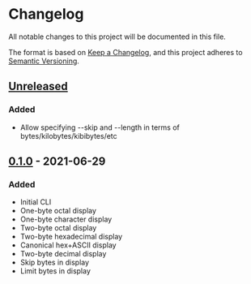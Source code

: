 # Changelog
All notable changes to this project will be documented in this file.

The format is based on [Keep a Changelog](https://keepachangelog.com/en/1.0.0/),
and this project adheres to [Semantic Versioning](https://semver.org/spec/v2.0.0.html).

## [Unreleased]
### Added
- Allow specifying --skip and --length in terms of bytes/kilobytes/kibibytes/etc

## [0.1.0] - 2021-06-29
### Added
- Initial CLI
- One-byte octal display
- One-byte character display
- Two-byte octal display
- Two-byte hexadecimal display
- Canonical hex+ASCII display
- Two-byte decimal display
- Skip bytes in display
- Limit bytes in display

[Unreleased]: https://github.com/aszecsei/hex/compare/v0.1.0...HEAD
[0.1.0]: https://github.com/aszecsei/hex/releases/tag/v0.1.0